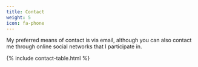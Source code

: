 ```yaml
---
title: Contact
weight: 5
icon: fa-phone
---
```


My preferred means of contact is via email, although you can also contact me through online social networks that I participate
in.

<div class="table-responsive">
{% include contact-table.html %}
</div>
